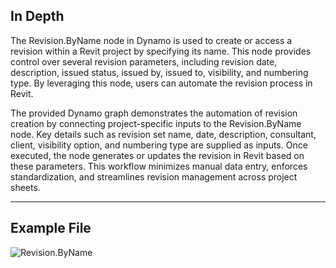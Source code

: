 ## In Depth
The Revision.ByName node in Dynamo is used to create or access a revision within a Revit project by specifying its name. This node provides control over several revision parameters, including revision date, description, issued status, issued by, issued to, visibility, and numbering type. By leveraging this node, users can automate the revision process in Revit.

The provided Dynamo graph demonstrates the automation of revision creation by connecting project-specific inputs to the Revision.ByName node. Key details such as revision set name, date, description, consultant, client, visibility option, and numbering type are supplied as inputs. Once executed, the node generates or updates the revision in Revit based on these parameters. This workflow minimizes manual data entry, enforces standardization, and streamlines revision management across project sheets.

___
## Example File

![Revision.ByName](./Revit.Elements.Revision.ByName_img.jpg)